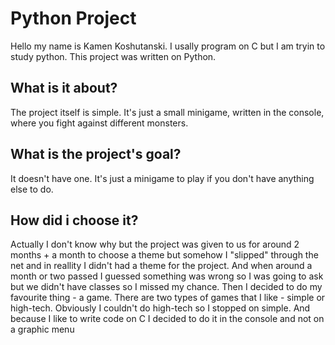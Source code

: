 # Python Project
Hello my name is Kamen Koshutanski. I usally program on C but I am tryin to study python. This project was written on Python.
## What is it about?
The project itself is simple. It's just a small minigame, written in the console, where you fight against different monsters.
## What is the project's goal?
It doesn't have one. It's just a minigame to play if you don't have anything else to do.
## How did i choose it?
Actually I don't know why but the project was given to us for around 2 months + a month to choose a theme but somehow I "slipped" through the net and in reallity I didn't had a theme for the project. And when around a month or two passed I guessed something was wrong so I was going to ask but we didn't have classes so I missed my chance. Then I decided to do my favourite thing - a game. There are two types of games that I like - simple or high-tech. Obviously I couldn't do high-tech so I stopped on simple. And because I like to write code on C I decided to do it in the console and not on a graphic menu
